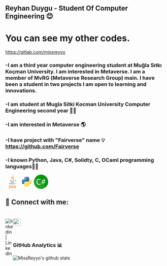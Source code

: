 ## Reyhan Duygu - Student Of Computer Engineering :blush: 

#
### 
# You can see my other codes.
https://gitlab.com/missreyyo

### -I am a third year computer engineering student at Muğla Sıtkı Koçman University. I am interested in Metaverse. I am a member of MvRG (Metaverse Research Group) main. I have been a student in two projects  I am open to learning and innovations.

### -I am student at Mugla Sitki Kocman University Computer Engineering second year 👨‍🎓

### -I am interested in Metaverse 🌎




### -I have project with "Fairverse" name 💡https://github.com/Fairverse



### -I known Python, Java,  C#, Solidty, C, OCaml programming languages👩‍💻
<img align="left" alt="Java" width="45px" src="https://raw.githubusercontent.com/github/explore/cebd63002168a05a6a642f309227eefeccd92950/topics/java/java.png" />
<img align="left" alt="Python" width="45px" src="https://raw.githubusercontent.com/github/explore/cebd63002168a05a6a642f309227eefeccd92950/topics/python/python.png" />
<img align="left" alt="C#" width="45px" src="https://raw.githubusercontent.com/github/explore/cebd63002168a05a6a642f309227eefeccd92950/topics/csharp/csharp.png" />

<br />
<br />

#
## 📩 Connect with me:

#
[<img align="left" alt="linkedin | LinkedIn" width="24px" src="https://raw.githubusercontent.com/peterthehan/peterthehan/master/assets/linkedin.svg" />][linkedin]



[<img align="left" height="24" width="24" src="https://cdn.jsdelivr.net/npm/simple-icons@v4/icons/gmail.svg" />][gmail]

<br />

[linkedin]: https://www.linkedin.com/in/reyhan-duygu-1a85661a3/
[gmail]: mailto:reyhanduygu123@gmail.com

<br />

#

### GitHub Analytics 📊

![MissReyyo's github stats](https://github-readme-stats.vercel.app/api?username=MissReyyo&show_icons=true)

<br />
<br />
